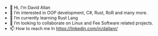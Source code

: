 - 👋 Hi, I’m David Allan
- 👀 I’m interested in OOP development, C#, Rust, RoR and many more.
- 🌱 I’m currently learning Rust Lang
- 💞️ I’m looking to collaborate on Linux and Fee Software related projects.
- 📫 How to reach me In https://linkedin.com/in/dallanr/

<!---
DavidAllanDev/DavidAllanDev is a ✨ special ✨ repository because its `README.md` (this file) appears on your GitHub profile.
You can click the Preview link to take a look at your changes.
--->
